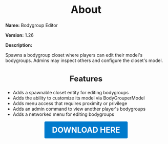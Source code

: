 <h1 style="text-align:center; font-size:2rem; font-weight:bold;">About</h1>

**Name:**
Bodygroup Editor

**Version:**
1.26

**Description:**

Spawns a bodygroup closet where players can edit their model's bodygroups. Admins may inspect others and configure the closet's model.

<h2 style="text-align:center; font-size:1.5rem; font-weight:bold;">Features</h2>

- Adds a spawnable closet entity for editing bodygroups
- Adds the ability to customize its model via BodyGrouperModel
- Adds menu access that requires proximity or privilege
- Adds an admin command to view another player's bodygroups
- Adds a networked menu for editing bodygroups





<p align="center"><a href="https://github.com/LiliaFramework/Modules/raw/refs/heads/gh-pages/bodygrouper.zip" style="display:inline-block;padding:12px 24px;font-size:1.5rem;font-weight:bold;text-decoration:none;color:#fff;background-color:var(--md-primary-fg-color,#007acc);border-radius:4px;">DOWNLOAD HERE</a></p>